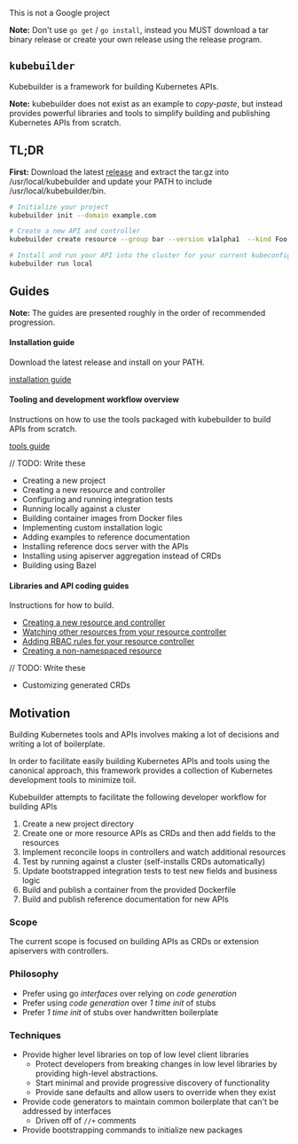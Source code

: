 This is not a Google project

**Note:** Don't use `go get` / `go install`, instead you MUST download a tar binary release or create your
own release using the release program.

## `kubebuilder`

Kubebuilder is a framework for building Kubernetes APIs.

**Note:** kubebuilder does not exist as an example to *copy-paste*, but instead provides powerful libraries and tools
to simplify building and publishing Kubernetes APIs from scratch.

## TL;DR

**First:** Download the latest [release](https://github.com/kubernetes-incubator/apiserver-builder/releases/tag/kubebuilder-v1.9-alpha.11) and
extract the tar.gz into /usr/local/kubebuilder and update your PATH to include
/usr/local/kubebuilder/bin.

```sh
# Initialize your project
kubebuilder init --domain example.com

# Create a new API and controller
kubebuilder create resource --group bar --version v1alpha1  --kind Foo

# Install and run your API into the cluster for your current kubeconfig context
kubebuilder run local
```

## Guides

**Note:** The guides are presented roughly in the order of recommended progression.

#### Installation guide

Download the latest release and install on your PATH.

[installation guide](docs/installing.md)

#### Tooling and development workflow overview

Instructions on how to use the tools packaged with kubebuilder to build APIs from scratch.

[tools guide](docs/tools_user_guide.md)

// TODO: Write these

- Creating a new project
- Creating a new resource and controller
- Configuring and running integration tests
- Running locally against a cluster
- Building container images from Docker files
- Implementing custom installation logic
- Adding examples to reference documentation
- Installing reference docs server with the APIs
- Installing using apiserver aggregation instead of CRDs
- Building using Bazel

#### Libraries and API coding guides

Instructions for how to build.

- [Creating a new resource and controller](adding_resources.md)
- [Watching other resources from your resource controller](watching_additional_resources.md)
- [Adding RBAC rules for your resource controller](declaring_rbac_rules_for_controllers.md)
- [Creating a non-namespaced resource](adding_non_namespaced_resources.md)

// TODO: Write these

- Customizing generated CRDs

## Motivation

Building Kubernetes tools and APIs involves making a lot of decisions
and writing a lot of boilerplate.

In order to facilitate easily building Kubernetes APIs and tools using
the canonical approach, this framework provides a collection of
Kubernetes development tools to minimize toil.


Kubebuilder attempts to facilitate the following developer workflow for building APIs

1. Create a new project directory
2. Create one or more resource APIs as CRDs and then add fields to the resources
3. Implement reconcile loops in controllers and watch additional resources
4. Test by running against a cluster (self-installs CRDs automatically)
5. Update bootstrapped integration tests to test new fields and business logic
6. Build and publish a container from the provided Dockerfile
7. Build and publish reference documentation for new APIs

### Scope

The current scope is focused on building APIs as CRDs or extension apiservers with controllers.

### Philosophy

- Prefer using go *interfaces* over relying on *code generation*
- Prefer using *code generation* over *1 time init* of stubs
- Prefer *1 time init* of stubs over handwritten boilerplate

### Techniques

- Provide higher level libraries on top of low level client libraries
  - Protect developers from breaking changes in low level libraries
    by providing high-level abstractions.
  - Start minimal and provide progressive discovery of functionality
  - Provide sane defaults and allow users to override when they exist
- Provide code generators to maintain common boilerplate that can't be addressed by interfaces
  - Driven off of `//+` comments
- Provide bootstrapping commands to initialize new packages
